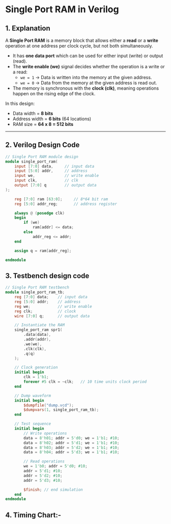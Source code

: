 # Single Port RAM in Verilog

## 1. Explanation

A **Single Port RAM** is a memory block that allows either a **read** or a **write** operation at one address per clock cycle, but not both simultaneously.  
- It has **one data port** which can be used for either input (write) or output (read).  
- The **write enable (we)** signal decides whether the operation is a write or a read:  
  - `we = 1` → Data is written into the memory at the given address.  
  - `we = 0` → Data from the memory at the given address is read out.  
- The memory is synchronous with the **clock (clk)**, meaning operations happen on the rising edge of the clock.

In this design:  
- Data width = **8 bits**  
- Address width = **6 bits** (64 locations)  
- RAM size = **64 x 8 = 512 bits**

---

## 2. Verilog Design Code

```verilog
// Single Port RAM module design
module single_port_ram(
    input [7:0] data,     // input data
    input [5:0] addr,     // address
    input we,             // write enable
    input clk,            // clk
    output [7:0] q        // output data
);

    reg [7:0] ram [63:0];     // 8*64 bit ram
    reg [5:0] addr_reg;       // address register

    always @ (posedge clk)
    begin
        if (we)
            ram[addr] <= data;
        else
            addr_reg <= addr;
    end

    assign q = ram[addr_reg];

endmodule
```

## 3. Testbench design code

```verilog
// Single Port RAM testbench
module single_port_ram_tb;
    reg [7:0] data;    // input data
    reg [5:0] addr;    // address
    reg we;            // write enable
    reg clk;           // clock
    wire [7:0] q;      // output data

    // Instantiate the RAM
    single_port_ram spr1(
        .data(data),
        .addr(addr),
        .we(we),
        .clk(clk),
        .q(q)
    );

    // Clock generation
    initial begin
        clk = 1'b1;
        forever #5 clk = ~clk;   // 10 time units clock period
    end

    // Dump waveform
    initial begin
        $dumpfile("dump.vcd");
        $dumpvars(1, single_port_ram_tb);
    end

    // Test sequence
    initial begin
        // Write operations
        data = 8'h01; addr = 5'd0; we = 1'b1; #10;
        data = 8'h02; addr = 5'd1; we = 1'b1; #10;
        data = 8'h03; addr = 5'd2; we = 1'b1; #10;
        data = 8'h04; addr = 5'd3; we = 1'b1; #10;

        // Read operations
        we = 1'b0; addr = 5'd0; #10;
        addr = 5'd1; #10;
        addr = 5'd2; #10;
        addr = 5'd3; #10;

        $finish; // end simulation
    end
endmodule

```

## 4. Timing Chart:-
